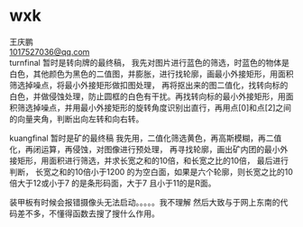 # wxk
王庆鹏   
1017527036@qq.com   
turnfinal 暂时是转向牌的最终稿，
我先对图片进行蓝色的筛选，时蓝色的物体是白色，其他颜色为黑色的二值图，并膨胀，进行找轮廓，画最小外接矩形，用面积筛选掉噪点，将最小外接矩形做扣图处理，
再将抠出来的图二值化，找转向标的白色，并做侵蚀处理，防止圆框的白色有干扰。再找转向标的最小外接矩形，用面积筛选掉噪点，并用最小外接矩形的旋转角度识别出直行，再用点[0]和点[2]之间的向量夹角，判断出向左转和向右转。




kuangfinal 暂时是矿的最终稿
我先用，二值化筛选黄色，再高斯模糊，再二值化，再闭运算，再侵蚀，对图像进行预处理，
再寻找轮廓，画出矿内团的最小外接矩形，用面积进行筛选，并求长宽之和的10倍，和长宽之比的10倍，
最后进行判断， 长宽之和的10倍小于1200 的为空白面，如果是六个轮廓，则长宽之比的10倍大于12或小于7 的是条形码面，大于7 且小于11的是R面。


装甲板有时候会报错摄像头无法启动。。。。。我不理解
然后大致与于网上东南的代码差不多，不懂得函数去搜了搜什么作用。





